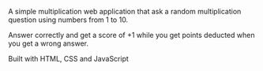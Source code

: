A simple multiplication web application that ask a random multiplication question using numbers from 1 to 10.

Answer correctly and get a score of +1 while you get points deducted when you get a wrong answer. 

Built with HTML, CSS and JavaScript